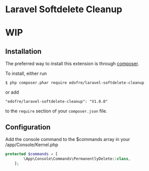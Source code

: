 # Laravel Softdelete Cleanup
# WIP

## Installation

The preferred way to install this extension is through [composer](http://getcomposer.org/download/).

To install, either run

```
$ php composer.phar require edofre/laravel-softdelete-cleanup
```

or add

```
"edofre/laravel-softdelete-cleanup": "V1.0.0"
```

to the ```require``` section of your `composer.json` file.

## Configuration

Add the console command to the $commands array in your /app/Console/Kernel.php 
```php
protected $commands = [
        \App\Console\Commands\PermanentlyDelete::class,
    ];

```
